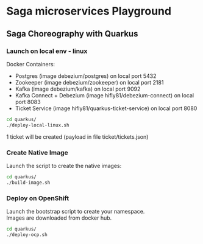Saga microservices Playground
=============================

## Saga Choreography with Quarkus

### Launch on local env - linux

Docker Containers:
 - Postgres (image debezium/postgres) on local port 5432
 - Zookeeper (image debezium/zookeeper) on local port 2181
 - Kafka (image debezium/kafka) on local port 9092
 - Kafka Connect + Debezium (image hifly81/debezium-connect) on local port 8083
 - Ticket Service (image hifly81/quarkus-ticket-service) on local port 8080

```bash
cd quarkus/
./deploy-local-linux.sh
```
1 ticket will be created (payload in file ticket/tickets.json)


### Create Native Image

Launch the script to create the native images:

```bash
cd quarkus/
./build-image.sh
```

### Deploy on OpenShift

Launch the bootstrap script to create your namespace.<br>
Images are downloaded from docker hub.

```bash
cd quarkus/
./deploy-ocp.sh
```
